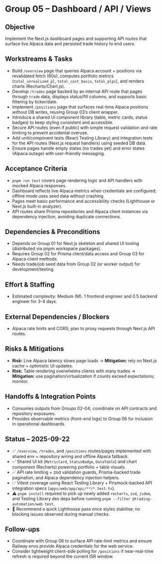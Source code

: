 # Group 05 – Dashboard / API / Views

## Objective
Implement the Next.js dashboard pages and supporting API routes that surface live Alpaca data and persisted trade history to end users.

## Workstreams & Tasks
- Build `/overview` page that queries Alpaca account + positions via revalidated fetch (60s), computes portfolio metrics (`total_unrealized_pl`, `total_cost_basis`, `total_plpc`), and renders charts (Recharts/Chart.js).
- Develop `/trades` page backed by an internal API route that pages through `trade` data, displays status/fill columns, and supports basic filtering by ticker/date.
- Implement `/positions` page that surfaces real-time Alpaca positions without DB writes, reusing Group 03’s client wrapper.
- Introduce a shared UI component library (table, metric cards, status badges) to keep styling consistent and accessible.
- Secure API routes (even if public) with simple request validation and rate limiting to prevent accidental overuse.
- Add unit/component tests (React Testing Library) and integration tests for the API routes (Next.js request handlers) using seeded DB data.
- Ensure pages handle empty states (no trades yet) and error states (Alpaca outage) with user-friendly messaging.

## Acceptance Criteria
- `pnpm run test` covers page rendering logic and API handlers with mocked Alpaca responses.
- Dashboard reflects live Alpaca metrics when credentials are configured; offline mode uses seed data without crashing.
- Pages meet basic performance and accessibility checks (Lighthouse or Next.js built-in analyzer).
- API routes share Prisma repositories and Alpaca client instances via dependency injection, avoiding duplicate connections.

## Dependencies & Preconditions
- Depends on Group 01 for Next.js skeleton and shared UI tooling (distributed via pnpm workspace packages).
- Requires Group 02 for Prisma client/data access and Group 03 for Alpaca client methods.
- Needs trade/job seed data from Group 02 (or worker output) for development/testing.

## Effort & Staffing
- Estimated complexity: Medium (M). 1 frontend engineer and 0.5 backend engineer for 3-4 days.

## External Dependencies / Blockers
- Alpaca rate limits and CORS; plan to proxy requests through Next.js API routes.

## Risks & Mitigations
- **Risk:** Live Alpaca latency slows page loads → **Mitigation:** rely on Next.js cache + optimistic UI updates.
- **Risk:** Table rendering overwhelms clients with many trades → **Mitigation:** use pagination/virtualization if counts exceed expectations; monitor.

## Handoffs & Integration Points
- Consumes outputs from Groups 02–04; coordinate on API contracts and repository exposures.
- Provides observable metrics (front-end logs) to Group 06 for inclusion in operational dashboards.

## Status – 2025-09-22
- ✅ `/overview`, `/trades`, and `/positions` routes/pages implemented with shared env + repository wiring and offline Alpaca fallback.
- ✅ Shared UI kit (`MetricCard`, `StatusBadge`, `DataTable`) and chart component (Recharts) powering portfolio + table visuals.
- ✅ API rate limiting + zod validation guards, Prisma-backed trade pagination, and Alpaca dependency injection helpers.
- ✅ Vitest coverage using React Testing Library + Prismock-backed API integration specs (`apps/web/app/api/**/*.test.ts`).
- ⚠️ `pnpm install` required to pick up newly added `recharts`, `zod`, `jsdom`, and Testing Library dev deps before running `pnpm --filter @trading-automation/web test`.
- 🚧 Recommend a quick Lighthouse pass once styles stabilise; no blocking issues observed during manual checks.

## Follow-ups
- Coordinate with Group 06 to surface API rate-limit metrics and ensure Railway envs provide Alpaca credentials for the web service.
- Consider lightweight client-side polling for `/positions` if near-real-time refresh is required beyond the current ISR window.
